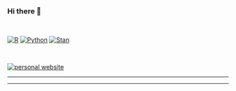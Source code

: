 ### Hi there 👋

<!--
**NanaAkwasiAbayieBoateng/NanaAkwasiAbayieBoateng** is a ✨ _special_ ✨ repository because its `README.md` (this file) appears on your GitHub profile.

Here are some ideas to get you started:

- 🔭 I’m currently working on ...
- 🌱 I’m currently learning ...
- 👯 I’m looking to collaborate on ...
- 🤔 I’m looking for help with ...
- 💬 Ask me about ...
- 📫 How to reach me: ...
- 😄 Pronouns: ...
- ⚡ Fun fact: ...
-->


<!--
**NanaAkwasiAbayieBoateng/NanaAkwasiAbayieBoateng** is a ✨ _special_ ✨ repository because its `README.md` (this file) appears on your GitHub profile.




```r 
Nana's Github  Space
```


<p align="center">
<img src="https://github.com/NanaAkwasiAbayieBoateng/NanaAkwasiAbayieBoateng.github.io/blob/master/img/ExploratoryDataAnalysis/18.png" style="display:block; margin: 0 auto;"   width = '150%'>
</p>

<br>

<p align="center">
<img src="https://github.com/NanaAkwasiAbayieBoateng/NanaAkwasiAbayieBoateng.github.io/blob/master/img/ExploratoryDataAnalysis/18.png" style="display:block; margin: 0 auto;"   width = '10%'>
</p>

<br>
<br>


I'm Nana, and I work primarily with Python and R doing all manner of things with statistics and data science. 
<!--
<img src="https://github.com/NanaAkwasiAbayieBoateng/NanaAkwasiAbayieBoateng.github.io/blob/master/img/ExploratoryDataAnalysis/18.png" style="display: inline; vertical-align: top; width: auto; height: 1.2em"></img>
-->

<br>

<p align="center">

[![R](https://img.shields.io/badge/--1f65b7?style=flat&logo=r&link=https://github.com/m-clark/)](https://github.com/m-clark?tab=repositories&q=&type=&language=r) <span class="" style = ""></span>[![Python](https://img.shields.io/badge/--ffe873?style=flat&logo=python&link=https://github.com/m-clark/)](https://github.com/m-clark?tab=repositories&q=&type=&language=jupyter+notebook)<span class="" style = ""></span> 
[![Stan](https://img.shields.io/badge/-Stan-b2001d?style=flat&logo=stan&link=https://m-clark.github.io/bayesian-basics/)](https://m-clark.github.io/bayesian-basics/)
</p>


<br>

<p align="center">

[![personal website]()](http://restanalytics.com/aboutme/) 

</p>

---


---
